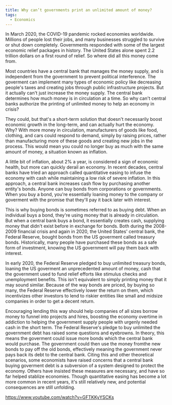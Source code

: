 ```yaml
---
title: Why can’t governments print an unlimited amount of money?
tags:
  - Economics
---
```


In March 2020, the COVID-19 pandemic rocked economies worldwide. Millions of people lost their jobs, and many businesses struggled to survive or shut down completely. Governments responded with some of the largest economic relief packages in history. The United States alone spent 2.2 trillion dollars on a first round of relief. So where did all this money come from.

Most countries have a central bank that manages the money supply, and is independent from the government to prevent political interference. The goverment can implement many types of economic policy like decreasing people's taxes and creating jobs through public infrastructure projects. But it actually can't just increase the money supply. The central bank determines how much money is in circulation at a time. So why can't central banks authorize the printing of unlimited money to help an economy in crisis?

They could, but that's a short-term solution that doesn't necessarily boost economic growth in the long-term, and can actually hurt the economy. Why? With more money in circulation, manufacturers of goods like food, clothing, and cars could respond to demand, simply by raising prices, rather than manufacturing more of these goods and creating new jobs in the process. This would mean you could no longer buy as much with the same amount of money, a situation known as inflation.

A little bit of inflation, about 2% a year, is considered a sign of economic health, but more can quickly derail an economy. In recent decades, central banks have tried an approach called quantitative easing to infuse the economy with cash while maintaining a low risk of severe inflation. In this approach, a central bank increases cash flow by purchasing another entity's bonds. Anyone can buy bonds from corporations or governments. When you buy a bond, you're essentially loaning money to the company or goverment with the promise that they'll pay it back later with interest.

This is why buying bonds is sometimes referred to as buying debt. When an individual buys a bond, they're using money that is already in circulation. But when a central bank buys a bond, it essentially creates cash, supplying money that didn't exist before in exchange for bonds. Both during the 2008-2009 financial crisis and again in 2020, the United States' central bank, the Federal Reserve, bought bonds from the US goverment called treasury bonds. Historically, many people have purchased these bonds as a safe form of investment, knowing the US government will pay them back with interest.

In early 2020, the Federal Reserve pledged to buy unlimited treasury bonds, loaning the US goverment an unprecedented amount of money, cash that the government used to fund relief efforts like stimulus checks and unemployment benefits. This isn't equivalent to simply printing money that it may sound similar. Because of the way bonds are priced, by buying so many, the Federal Reserve effectively lower the return on them, which incentivizes other investors to lend to riskier entities like small and midsize companies in order to get a decent return.

Encouraging lending this way should help companies of all sizes borrow money to funnel into projects and hires, boosting the economy overtime in addiction to helping the government supply people with urgenly needed cash in the short term. The Federal Reserve's pledge to buy unlimited the government debt has raised some questions and eyebrowns. In theory, this means the goverment could issue more bonds which the central bank would purchase. The government could then use the money fromthe new bonds to pay off the old bonds, effectively meaning the government never pays back its debt to the central bank. Citing this and other theoretical scenarios, some economists have raised concerns that a central bank buying goverment debt is a subversion of a system designed to protect the economy. Others have insisted these measures are necessary, and have so far helped stablize economies. Though quantitative easing has become a lot more common in recent years, it's still relatively new, and potential consequences are still unfolding.

https://www.youtube.com/watch?v=GFTKKyYSCKs
